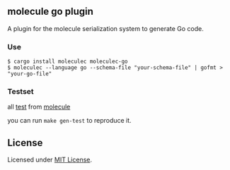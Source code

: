 ## molecule go plugin

A plugin for the molecule serialization system to generate Go code.

### Use

```shell
$ cargo install moleculec moleculec-go
$ moleculec --language go --schema-file "your-schema-file" | gofmt > "your-go-file"
```

### Testset

all [test](./test/testset/) from [molecule](https://github.com/nervosnetwork/molecule/tree/master/test)

you can run `make gen-test` to reproduce it.

## License

Licensed under [MIT License].

[MIT License]: LICENSE
